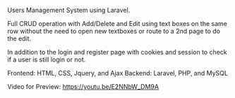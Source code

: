 Users Management System using Laravel.

Full CRUD operation with Add/Delete and Edit using text boxes on the same row without the need to open new textboxes or route to a 2nd page to do the edit.

In addition to the login and register page with cookies and session to check if a user is still login or not.

Frontend: HTML, CSS, Jquery, and Ajax
Backend: Laravel, PHP, and MySQL

Video for Preview: https://youtu.be/E2NNbW_DM9A
